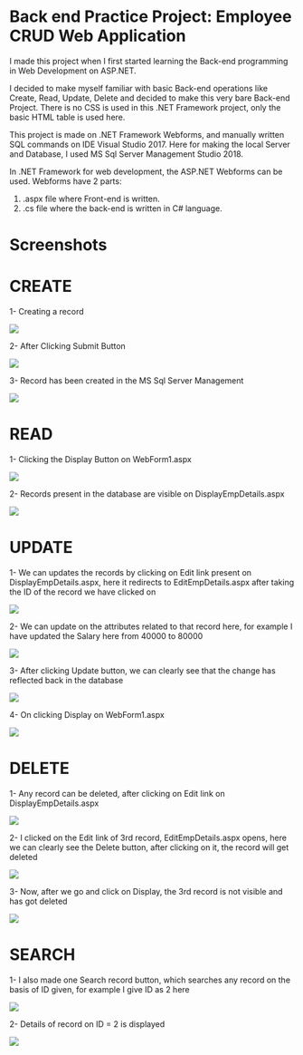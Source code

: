 # Back end Practice Project: Employee CRUD Web Application
I made this project when I first started learning the Back-end programming in Web Development on ASP.NET.

I decided to make myself familiar with basic Back-end operations like Create, Read, Update, Delete and decided to make this very bare Back-end Project. There is no CSS is used in this .NET Framework project, only the basic HTML table is used here.

This project is made on .NET Framework Webforms, and manually written SQL commands on IDE Visual Studio 2017. Here for making the local Server and Database, I used MS Sql Server Management Studio 2018.

In .NET Framework for web development, the ASP.NET Webforms can be used. Webforms have 2 parts: 
1) .aspx file where Front-end is written.
2) .cs file where the back-end is written in C# language.

# Screenshots

# CREATE
1- Creating a record

![](Screenshots/1%20Create/CreateOp.png)

2- After Clicking Submit Button

![](Screenshots/1%20Create/CreateOp2.png)

3- Record has been created in the MS Sql Server Management

![](Screenshots/1%20Create/CreateOp3.png)

# READ
1- Clicking the Display Button on WebForm1.aspx

![](Screenshots/2%20Read/ReadOp.png)

2- Records present in the database are visible on DisplayEmpDetails.aspx

![](Screenshots/2%20Read/ReadOp2.png)

# UPDATE
1- We can updates the records by clicking on Edit link present on DisplayEmpDetails.aspx, here it redirects to EditEmpDetails.aspx after taking the ID of the record we have clicked on

![](Screenshots/3%20Update/UpdateOp.png)

2- We can update on the attributes related to that record here, for example I have updated the Salary here from 40000 to 80000

![](Screenshots/3%20Update/UpdateOp2.png)

3- After clicking Update button, we can clearly see that the change has reflected back in the database

![](Screenshots/3%20Update/UpdateOp3.png)

4- On clicking Display on WebForm1.aspx

![](Screenshots/2%20Read/ReadOp2.png)

# DELETE
1- Any record can be deleted, after clicking on Edit link on DisplayEmpDetails.aspx

![](Screenshots/4%20Delete/DeleteOp.png)

2- I clicked on the Edit link of 3rd record, EditEmpDetails.aspx opens, here we can clearly see the Delete button, after clicking on it, the record will get deleted

![](Screenshots/4%20Delete/DeleteOp2.png)

3- Now, after we go and click on Display, the 3rd record is not visible and has got deleted

![](Screenshots/4%20Delete/DeleteOp3.png)

# SEARCH
1- I also made one Search record button, which searches any record on the basis of ID given, for example I give ID as 2 here

![](Screenshots/5%20Search/SearchOp.png)

2- Details of record on ID = 2 is displayed

![](Screenshots/5%20Search/SearchOp2.png)
